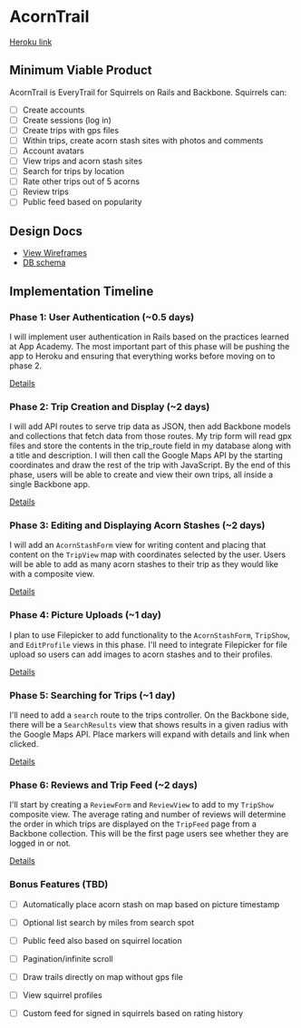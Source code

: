 # AcornTrail

[Heroku link][heroku]

[heroku]: http://acorn-trail.herokuapp.com/

## Minimum Viable Product
AcornTrail is EveryTrail for Squirrels on Rails and Backbone. Squirrels can:

<!-- This is a Markdown checklist. Use it to keep track of your progress! -->

- [ ] Create accounts
- [ ] Create sessions (log in)
- [ ] Create trips with gps files
- [ ] Within trips, create acorn stash sites with photos and comments
- [ ] Account avatars
- [ ] View trips and acorn stash sites
- [ ] Search for trips by location
- [ ] Rate other trips out of 5 acorns
- [ ] Review trips
- [ ] Public feed based on popularity

## Design Docs
* [View Wireframes][views]
* [DB schema][schema]

[views]: ./docs/views.md
[schema]: ./docs/schema.md

## Implementation Timeline

### Phase 1: User Authentication (~0.5 days)
I will implement user authentication in Rails based on the practices learned at
App Academy. The most important part of this phase will be pushing the app to
Heroku and ensuring that everything works before moving on to phase 2.

[Details][phase-one]

### Phase 2: Trip Creation and Display (~2 days)
I will add API routes to serve trip data as JSON, then add Backbone models and
collections that fetch data from those routes. My trip form will read gpx files
and store the contents in the trip_route field in my database along with a title
and description. I will then call the Google Maps API by the starting
coordinates and draw the rest of the trip with JavaScript. By the end of this
phase, users will be able to create and view their own trips, all inside a
single Backbone app.

[Details][phase-two]

### Phase 3: Editing and Displaying Acorn Stashes (~2 days)
I will add an `AcornStashForm` view for writing content and placing that content
on the `TripView` map with coordinates selected by the user. Users will be able
to add as many acorn stashes to their trip as they would like with a composite
view.

[Details][phase-three]

### Phase 4: Picture Uploads (~1 day)
I plan to use Filepicker to add functionality to the `AcornStashForm`,
`TripShow`, and `EditProfile` views in this phase. I'll need
to integrate Filepicker for file upload so users can add images to acorn stashes
and to their profiles.

[Details][phase-four]

### Phase 5: Searching for Trips (~1 day)
I'll need to add a `search` route to the trips controller. On the Backbone
side, there will be a `SearchResults` view that shows results in a given radius
with the Google Maps API. Place markers will expand with details and link when
clicked.

[Details][phase-five]

### Phase 6: Reviews and Trip Feed (~2 days)
I'll start by creating a `ReviewForm` and `ReviewView` to add to my `TripShow`
composite view. The average rating and number of reviews will determine the
order in which trips are displayed on the `TripFeed` page from a Backbone
collection. This will be the first page users see whether they are logged in or
not.

[Details][phase-six]

### Bonus Features (TBD)
- [ ] Automatically place acorn stash on map based on picture timestamp
- [ ] Optional list search by miles from search spot
- [ ] Public feed also based on squirrel location
- [ ] Pagination/infinite scroll
- [ ] Draw trails directly on map without gps file
- [ ] View squirrel profiles
- [ ] Custom feed for signed in squirrels based on rating history


[phase-one]: ./docs/phases/phase1.md
[phase-two]: ./docs/phases/phase2.md
[phase-three]: ./docs/phases/phase3.md
[phase-four]: ./docs/phases/phase4.md
[phase-five]: ./docs/phases/phase5.md
[phase-six]: ./docs/phases/phase6.md
